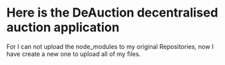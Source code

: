 # Here is the DeAuction decentralised auction application

For I can not upload the node_modules to my original Repositories, now I have create a new one to upload all of my files.
